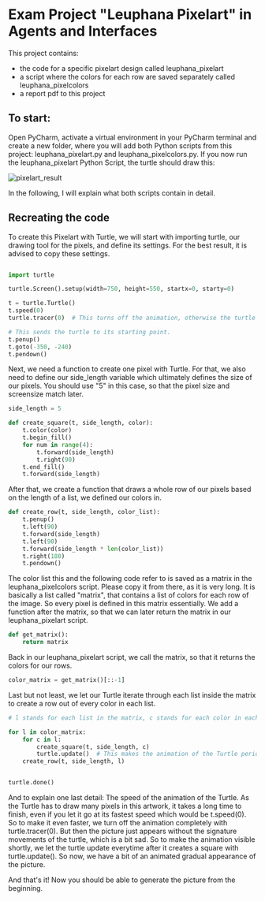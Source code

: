 # Exam Project "Leuphana Pixelart" in Agents and Interfaces

This project contains: 
- the code for a specific pixelart design called leuphana_pixelart
- a script where the colors for each row are saved separately called leuphana_pixelcolors
- a report pdf to this project

## To start:

Open PyCharm, activate a virtual environment in your PyCharm terminal
and create a new folder, where you will add both Python scripts from this 
project: leuphana_pixelart.py and leuphana_pixelcolors.py. If you now
run the leuphana_pixelart Python Script, the turtle should draw this: 

![pixelart_result](https://github.com/jessiiimai/leuph_agents_interfaces/assets/136825243/2281ce91-43cf-46e4-9b25-24593ccae7c4)

In the following, I will explain what both scripts contain in detail.

## Recreating the code

To create this Pixelart with Turtle, we will start with importing turtle, 
our drawing tool for the pixels, and define its settings. For the best
result, it is advised to copy these settings.

```python

import turtle

turtle.Screen().setup(width=750, height=550, startx=0, starty=0)

t = turtle.Turtle()
t.speed(0)
turtle.tracer(0)  # This turns off the animation, otherwise the turtle would take too long to draw.

# This sends the turtle to its starting point. 
t.penup()
t.goto(-350, -240)
t.pendown()
```

Next, we need a function to create one pixel with Turtle. For that, we
also need to define our side_length variable which ultimately defines
the size of our pixels. You should use "5" in this case, so that the 
pixel size and screensize match later. 

```python
side_length = 5

def create_square(t, side_length, color):
    t.color(color)
    t.begin_fill()
    for num in range(4):
        t.forward(side_length)
        t.right(90)
    t.end_fill()
    t.forward(side_length)
```

After that, we create a function that draws a whole row of our 
pixels based on the length of a list, we defined our colors in. 

```python
def create_row(t, side_length, color_list):
    t.penup()
    t.left(90)
    t.forward(side_length)
    t.left(90)
    t.forward(side_length * len(color_list))
    t.right(180)
    t.pendown()
```

The color list this and the following code refer to is saved as a matrix
in the leuphana_pixelcolors script. Please copy it from there, as it is 
very long. It is basically a list called "matrix",
that contains a list of colors for each row of the image. So every
pixel is defined in this matrix essentially. We add a 
function after the matrix, so that we can later return the matrix in our
leuphana_pixelart script. 

```python
def get_matrix():
    return matrix
```

Back in our leuphana_pixelart script, we call the matrix, so that it 
returns the colors for our rows. 

```python
color_matrix = get_matrix()[::-1]
```
Last but not least, we let our Turtle iterate through each list inside
the matrix to create a row out of every color in each list.

```python
# l stands for each list in the matrix, c stands for each color in each list.

for l in color_matrix:
    for c in l:
        create_square(t, side_length, c)
        turtle.update()  # This makes the animation of the Turtle periodically visible again.
    create_row(t, side_length, l)


turtle.done()
```

And to explain one last detail: The speed of the animation of the Turtle.
As the Turtle has to draw many pixels in this artwork, it takes a long
time to finish, even if you let it go at its fastest speed which would
be t.speed(0). So to make it even faster, we turn off the animation 
completely with turtle.tracer(0). But then the picture just appears
without the signature movements of the turtle, which is a bit sad. So 
to make the animation visible shortly, we let the turtle update 
everytime after it creates a square with turtle.update(). So now, we have
a bit of an animated gradual appearance of the picture. 

And that's it! Now you should be able to generate the picture from the
beginning. 
